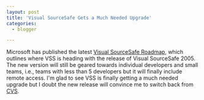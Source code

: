 ```yaml
---
layout: post
title: 'Visual SourceSafe Gets a Much Needed Upgrade'
categories:
  - blogger

---
```


Microsoft has published the latest <a href="http://msdn.microsoft.com/library/default.asp?url=/library/en-us/dnvsent/html/vssmap.asp">Visual SourceSafe Roadmap</a>, which outlines where VSS is heading with the release of Visual SourceSafe 2005.  The new version will still be geared towards individual developers and small teams, i.e., teams with less than 5 developers but it will finally include remote access.  I'm glad to see VSS is finally getting a much needed upgrade but I doubt the new release will convince me to switch back from <a href="http://www.cvshome.org/">CVS</a>.<br /><br /><br />
